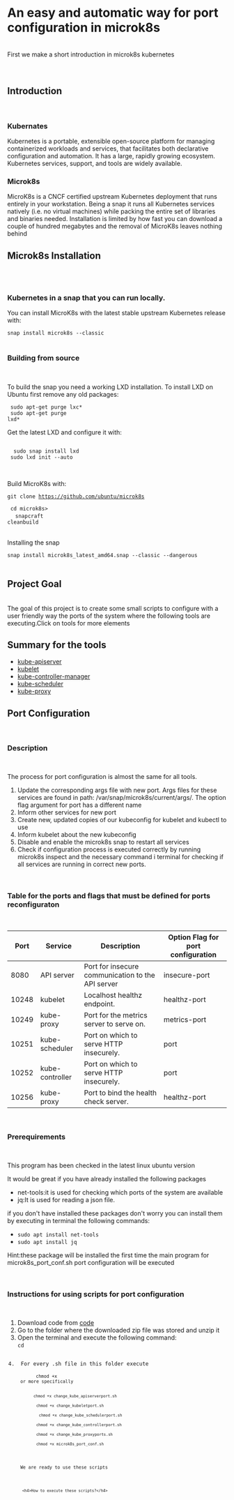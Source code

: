 

 <head>
   <title> Cloud Project</title>
 <style> 
#s1,#s2 ,#s3,#s4,#s5{
 display:none
}
</style>
 
 
 
 
  </head>

<h1>An easy and automatic way for port configuration in microk8s</h1>
 <div><br/>
<div> First we make  a short introduction in microk8s kubernetes<div>
  <br/><br/>
  <h2>Introduction</h2><br/>
  <h3>Kubernates</h3>
 <p>Kubernetes is a portable, extensible open-source platform for managing containerized workloads and services, that facilitates both declarative configuration and automation. It has a large, rapidly growing ecosystem. Kubernetes services, support, and tools are widely available.</p>
 <h3> Microk8s</h3>
 <p>
  MicroK8s is a CNCF certified upstream Kubernetes deployment that runs entirely in your workstation. Being a snap it runs all Kubernetes services natively (i.e. no virtual machines) while packing the entire set of libraries and binaries needed. Installation is limited by how fast you can download a couple of hundred megabytes and the removal of MicroK8s leaves nothing behind
 </p>
 </div>
 <div>
  <h2> Microk8s Installation</h2><br/><br/>
  <h3>Kubernetes in a snap that you can run locally.</h3>

<p>You can install MicroK8s with the latest stable upstream Kubernetes release with:</p>

<code>snap install microk8s --classic</code>
<br/><br/>
<h3>Building from source</h3><br/>
<p>To build the snap you need a working LXD installation. To install LXD on Ubuntu first remove any old packages:<p>

 <code> sudo apt-get purge lxc*<br/></code>
  <code> sudo apt-get purge lxd*</code><br/>
<p> Get the latest LXD and configure it with:
 </p>
 <code>
  sudo snap install lxd </code><br/>
 <code> sudo lxd init --auto
 </code>
 <br/><br/>
 <p> Build MicroK8s with:</p>
 
 <code>git clone https://github.com/ubuntu/microk8s <br/></code>
    <code>   cd microk8s><br/> </code>
     <code>  snapcraft cleanbuild</code>
 <br/><br/>
 <p>Installing the snap</p>
 <code>snap install microk8s_latest_amd64.snap --classic --dangerous</code>

 <br/>
 <br/>
 <div>
 
 <h2> Project Goal</h2><br/>
 The goal of this  project is to create   some small scripts to configure  with a user friendly way  the ports of the system where the following tools are executing.Click on  tools for more elements
 
 <h2> Summary for the tools</h2>
 
 <ul>
  <li><a href="javascript:void(0);" onclick='document.getElementById("s1").style.display = "block";'>kube-apiserver</a><br/>
   <p id='s1'>The Kubernetes API server validates and configures data for the api objects which include pods, services, replicationcontrollers, and others. The API Server services REST operations and provides the frontend to the cluster’s shared state through which all other components interact.</p>
  </li>
  <li><a href="javascript:void(0);" onclick='document.getElementById("s2").style.display = "block";' >kubelet</a>
 <div id='s2' > <p>The kubelet is the primary “node agent” that runs on each node. The kubelet works in terms of a PodSpec. A PodSpec is a YAML or JSON object that describes a pod. The kubelet takes a set of PodSpecs that are provided through various mechanisms (primarily through the apiserver) and ensures that the containers described in those PodSpecs are running and healthy. The kubelet doesn’t manage containers which were not created by Kubernetes.</p>
   <p>There are three ways that a container manifest can be provided to the Kubelet.</p>
    <ul>
     <li>File: Path passed as a flag on the command line. Files under this path will be monitored periodically for updates. The         monitoring period is 20s by default and is configurable via a flag.</li>
      <li>HTTP endpoint: HTTP endpoint passed as a parameter on the command line. This endpoint is checked every 20 seconds (also configurable with a flag).</li>
     <li>HTTP server: The kubelet can also listen for HTTP and respond to a simple API (underspec’d currently) to submit a new manifest</li>
  </ul>
  <br/><p>
  The Pod Lifecycle Event Generator (PLEG) is a function of the kubelet that creates a list of the states for all containers and pods then compares it to the previous states of the containers and pods in a process called Relisting. This allows the PLEG to know which pods and containers need to be synced
  </p>
 
  <li><a href="javascript:void(0);" onclick='document.getElementById("s3").style.display = "block";'>kube-controller-manager</a>
  <p id='s3'>The Kubernetes controller manager is a daemon that embeds the core control loops shipped with Kubernetes. In applications of robotics and automation, a control loop is a non-terminating loop that regulates the state of the system. In Kubernetes, a controller is a control loop that watches the shared state of the cluster through the apiserver and makes changes attempting to move the current state towards the desired state. Examples of controllers that ship with Kubernetes today are the replication controller, endpoints controller, namespace controller, and serviceaccounts controller.</p>
  
  </li>
  <li><a href="javascript:void(0);" onclick='document.getElementById("s4").style.display = "block";' >kube-scheduler</a>
  <p id='s4'>
   The Kubernetes scheduler is a policy-rich, topology-aware, workload-specific function that significantly impacts availability, performance, and capacity. The scheduler needs to take into account individual and collective resource requirements, quality of service requirements, hardware/software/policy constraints, affinity and anti-affinity specifications, data locality, inter-workload interference, deadlines, and so on. Workload-specific requirements will be exposed through the API as necessary.
 </p>
</li>
  <li><a href="javascript:void(0);" onclick='document.getElementById("s5").style.display = "block";'>kube-proxy</a>
   <p id='s5'  style="display:none;">
    The Kubernetes network proxy runs on each node. This reflects services as defined in the Kubernetes API on each node and can do simple TCP, UDP, and SCTP stream forwarding or round robin TCP, UDP, and SCTP forwarding across a set of backends. Service cluster IPs and ports are currently found through Docker-links-compatible environment variables specifying ports opened by the service proxy. There is an optional addon that provides cluster DNS for these cluster IPs. The user must create a service with the apiserver API to configure the proxy.
</p>


</li>
 </div>
 <h2> Port Configuration</h2><br/>
 
 <h3>Description</h3><br/>
 <p> The  process for port configuration is almost the same for all tools.</p>
 <ol>
  <li>Update the corresponding  args  file with new port. Args files for these services are found in path: /var/snap/microk8s/current/args/. The option flag argument for port has a different name</li>
  <li>Inform other services for new port</li>
  <li> Create new, updated copies of our kubeconfig for kubelet and kubectl to use</li>
 <li>Inform kubelet about the new kubeconfig</li>
 <li>Disable and enable the microk8s snap to restart all services</li>
 <li>Check if configuration process is  executed correctly by running microk8s inspect and the necessary command i terminal for checking if  all services are running  in correct new ports.</li>
</ol>  
 
 <br/>
 
 
 
 
 
 <h3> Table for the ports  and flags that must be defined for ports reconfiguraton</h3><br/>
 <table>
  <thead>
    <tr>
      <th>Port</th>
      <th>Service</th>
      <th>Description</th>
     <th>Option Flag for port configuration</th>
    </tr>
 </thead>
  <tbody>
    <tr>
      <td>8080</td>
      <td>API server</td>
      <td>Port for insecure communication to the API server</td>
     <td>insecure-port</td>
    </tr>
    <tr>
      <td>10248</td>
      <td>kubelet</td>
      <td>Localhost healthz endpoint.</td>
     <td>healthz-port</td>
    </tr>
    <tr>
      <td>10249</td>
      <td>kube-proxy</td>
      <td>Port for the metrics server to serve on.</td>
     <td>metrics-port</td>
    </tr>
    <tr>
      <td>10251</td>
      <td>kube-scheduler</td>
      <td>Port on which to serve HTTP insecurely.</td>
      <td>port</td>
    </tr>
    <tr>
      <td>10252</td>
      <td>kube-controller</td>
      <td>Port on which to serve HTTP insecurely.</td>
     <td>port</td>
    </tr>
    <tr>
      <td>10256</td>
      <td>kube-proxy</td>
      <td>Port to bind the health check server.</td>
      <td>healthz-port</td> 
    </tr>
  </tbody>
</table>
 <br/>
 <div>
 <h3> Prerequirements</h3>
<br/>
 <p> This program has been  checked in the latest linux ubuntu version</p>
 <p> It would be great  if you have already installed the following packages</p>
 <ul>
  <li>net-tools:it is used for checking which ports of the system are available</li>
  <li>jq:It is used for reading a json file.</li>
 </ul>
 <p> if you don't have installed  these packages don't worry you can install them by executing in terminal the following  commands:</p>
 <ul>
  <li><code>sudo apt install net-tools</code></li>
  <li><code>sudo apt install jq</code></li>
 </ul> 
 <p> Hint:these package  will be  installed the first time the main program for microk8s_port_conf.sh  port configuration  will be executed</p>
 <br/>
 <h3> Instructions for using   scripts for  port configuration</h3>
 <br/>
 <ol>
  <li> Download code from <a href="https://drive.google.com/file/d/1g1Ot9zClw9Nyw0AIpUKpkDRqlWGuXtNQ/">code</a></li>
  <li> Go to the folder where the downloaded zip file was stored and unzip it</li>
  <li> Open the terminal and execute the following command:<br/>
   <code>cd <path of the unziped folder> </li>
    <li> For every .sh file in this folder execute <br/>
     <code> chmod +x <filename.sh>  <div> or more specifically</div><br/>
      <code>chmod +x change_kube_apiserverport.sh </code><br/>
       <code>chmod +x change_kubeletport.sh </code><br/>
        <code>chmod +x change_kube_schedulerport.sh </code><br/>
       <code>chmod +x change_kube_controllerport.sh </code><br/>
       <code>chmod +x change_kube_proxyports.sh </code><br/>
       <code>chmod +x microk8s_port_conf.sh </code><br/>
      <br/> <p> We are ready to use these scripts</p>
      
      <h4>How to execute these scripts?</h4>
      
      
